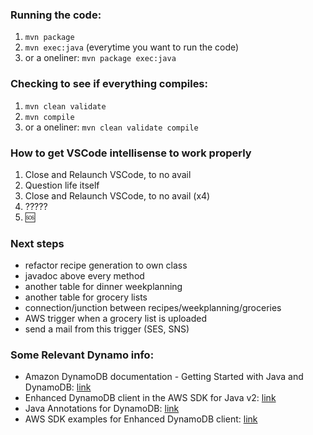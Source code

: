 ### Running the code:
1. `mvn package`
2. `mvn exec:java` (everytime you want to run the code)
3. or a oneliner: `mvn package exec:java`

### Checking to see if everything compiles:
1. `mvn clean validate`
2. `mvn compile`
3. or a oneliner: `mvn clean validate compile`

### How to get VSCode intellisense to work properly
1. Close and Relaunch VSCode, to no avail
2. Question life itself
1. Close and Relaunch VSCode, to no avail (x4)
3. ?????
4. :sos:

### Next steps
- refactor recipe generation to own class
- javadoc above every method
- another table for dinner weekplanning
- another table for grocery lists
- connection/junction between recipes/weekplanning/groceries
- AWS trigger when a grocery list is uploaded
- send a mail from this trigger (SES, SNS)

### Some Relevant Dynamo info:
- Amazon DynamoDB documentation - Getting Started with Java and DynamoDB: [link](https://docs.aws.amazon.com/amazondynamodb/latest/developerguide/GettingStarted.Java.html)
- Enhanced DynamoDB client in the AWS SDK for Java v2: [link](https://aws.amazon.com/blogs/developer/introducing-enhanced-dynamodb-client-in-the-aws-sdk-for-java-v2/)
- Java Annotations for DynamoDB: [link](https://docs.aws.amazon.com/amazondynamodb/latest/developerguide/DynamoDBMapper.Annotations.html)
- AWS SDK examples for Enhanced DynamoDB client: [link](https://github.com/awsdocs/aws-doc-sdk-examples/tree/master/javav2/example_code/dynamodb/src/main/java/com/example/dynamodb)